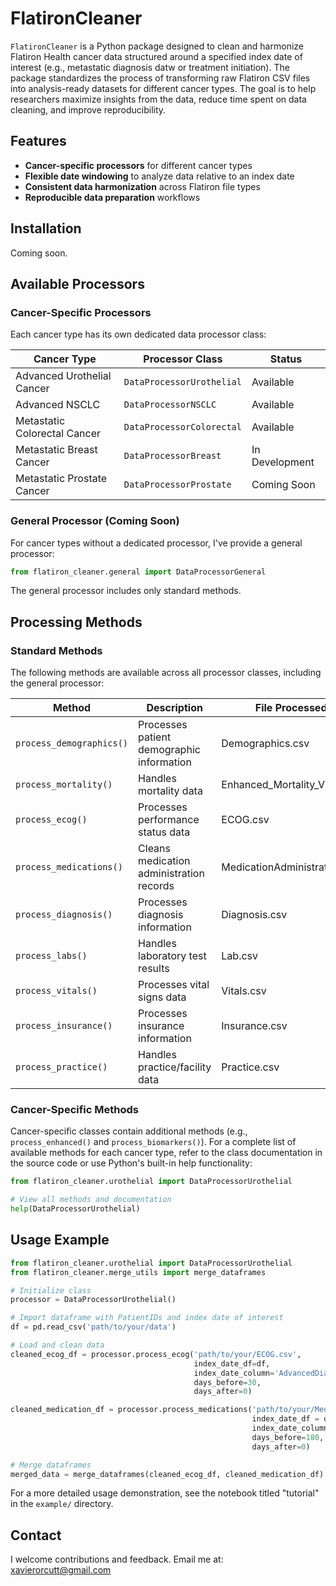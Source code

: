 # FlatironCleaner

`FlatironCleaner` is a Python package designed to clean and harmonize Flatiron Health cancer data structured around a specified index date of interest (e.g., metastatic diagnosis datw or treatment initiation). The package standardizes the process of transforming raw Flatiron CSV files into analysis-ready datasets for different cancer types. The goal is to help researchers maximize insights from the data, reduce time spent on data cleaning, and improve reproducibility. 

## Features

- **Cancer-specific processors** for different cancer types
- **Flexible date windowing** to analyze data relative to an index date
- **Consistent data harmonization** across Flatiron file types
- **Reproducible data preparation** workflows

## Installation

Coming soon. 

## Available Processors

### Cancer-Specific Processors

Each cancer type has its own dedicated data processor class:

| Cancer Type | Processor Class | Status |
|-------------|-----------------|--------|
| Advanced Urothelial Cancer | `DataProcessorUrothelial` | Available |
| Advanced NSCLC | `DataProcessorNSCLC` | Available |
| Metastatic Colorectal Cancer | `DataProcessorColorectal` | Available |
| Metastatic Breast Cancer | `DataProcessorBreast` | In Development |
| Metastatic Prostate Cancer | `DataProcessorProstate` | Coming Soon |

### General Processor (Coming Soon)

For cancer types without a dedicated processor, I've provide a general processor:

```python
from flatiron_cleaner.general import DataProcessorGeneral

```

The general processor includes only standard methods.

## Processing Methods

### Standard Methods

The following methods are available across all processor classes, including the general processor:

| Method | Description | File Processed |
|--------|-------------|----------------|
| `process_demographics()` | Processes patient demographic information | Demographics.csv |
| `process_mortality()` | Handles mortality data | Enhanced_Mortality_V2.csv |
| `process_ecog()` | Processes performance status data | ECOG.csv |
| `process_medications()` | Cleans medication administration records | MedicationAdministration.csv |
| `process_diagnosis()` | Processes diagnosis information | Diagnosis.csv |
| `process_labs()` | Handles laboratory test results | Lab.csv |
| `process_vitals()` | Processes vital signs data | Vitals.csv |
| `process_insurance()` | Processes insurance information | Insurance.csv |
| `process_practice()` | Handles practice/facility data | Practice.csv |

### Cancer-Specific Methods

Cancer-specific classes contain additional methods (e.g., `process_enhanced()` and `process_biomarkers()`). For a complete list of available methods for each cancer type, refer to the class documentation in the source code or use Python's built-in help functionality:

```python
from flatiron_cleaner.urothelial import DataProcessorUrothelial

# View all methods and documentation
help(DataProcessorUrothelial)

```

## Usage Example

```python
from flatiron_cleaner.urothelial import DataProcessorUrothelial
from flatiron_cleaner.merge_utils import merge_dataframes

# Initialize class
processor = DataProcessorUrothelial()

# Import dataframe with PatientIDs and index date of interest
df = pd.read_csv('path/to/your/data')

# Load and clean data
cleaned_ecog_df = processor.process_ecog('path/to/your/ECOG.csv',
                                         index_date_df=df,
                                         index_date_column='AdvancedDiagnosisDate',
                                         days_before=30,
                                         days_after=0)                  

cleaned_medication_df = processor.process_medications('path/to/your/MedicationAdmninistration.csv',
                                                      index_date_df = df,
                                                      index_date_column='AdvancedDiagnosisDate',
                                                      days_before=180,
                                                      days_after=0)

# Merge dataframes 
merged_data = merge_dataframes(cleaned_ecog_df, cleaned_medication_df)
```

For a more detailed usage demonstration, see the notebook titled "tutorial" in the `example/` directory.

## Contact

I welcome contributions and feedback. Email me at: xavierorcutt@gmail.com